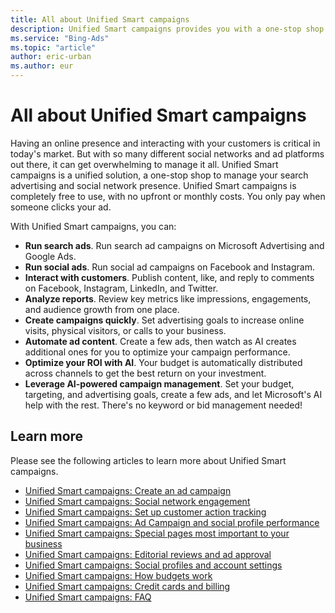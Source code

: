 ```yaml
---
title: All about Unified Smart campaigns
description: Unified Smart campaigns provides you with a one-stop shop to manage your social network presence and search and social marketing.
ms.service: "Bing-Ads"
ms.topic: "article"
author: eric-urban
ms.author: eur
---
```


# All about Unified Smart campaigns

Having an online presence and interacting with your customers is critical in today's market. But with so many different social networks and ad platforms out there, it can get overwhelming to manage it all. Unified Smart campaigns is a unified solution, a one-stop shop to manage your search advertising and social network presence. Unified Smart campaigns is completely free to use, with no upfront or monthly costs. You only pay when someone clicks your ad.

With Unified Smart campaigns, you can:

- **Run search ads**. Run search ad campaigns on Microsoft Advertising and Google Ads.
- **Run social ads**. Run social ad campaigns on Facebook and Instagram.
- **Interact with customers**. Publish content, like, and reply to comments on Facebook, Instagram, LinkedIn, and Twitter.
- **Analyze reports**. Review key metrics like impressions, engagements, and audience growth from one place.
- **Create campaigns quickly**. Set advertising goals to increase online visits, physical visitors, or calls to your business.
- **Automate ad content**. Create a few ads, then watch as AI creates additional ones for you to optimize your campaign performance.
- **Optimize your ROI with AI**. Your budget is automatically distributed across channels to get the best return on your investment.
- **Leverage AI-powered campaign management**. Set your budget, targeting, and advertising goals, create a few ads, and let Microsoft's AI help with the rest. There's no keyword or bid management needed!

## Learn more

Please see the following articles to learn more about Unified Smart campaigns.

- [Unified Smart campaigns: Create an ad campaign](./hlp_DMC_PROC_CampaignCreation.md)
- [Unified Smart campaigns: Social network engagement](./hlp_DMC_PROC_CreatePublishPosts.md)
- [Unified Smart campaigns: Set up customer action tracking](./hlp_DMC_CONC_CAT_Intro.md)
- [Unified Smart campaigns: Ad Campaign and social profile performance](./hlp_DMC_CONC_CampaignPerformance.md)
- [Unified Smart campaigns: Special pages most important to your business](./hlp_DMC_CONC_CAT_SpecialPages.md)
- [Unified Smart campaigns: Editorial reviews and ad approval](./hlp_DMC_CONC_UnderstandDisapprovedAds.md)
- [Unified Smart campaigns: Social profiles and account settings](./hlp_DMC_CONC_AccountSettings.md)
- [Unified Smart campaigns: How budgets work](./hlp_DMC_CONC_Budgets.md)
- [Unified Smart campaigns: Credit cards and billing](./hlp_DMC_CONC_CreditCardTroubleshoot.md)
- [Unified Smart campaigns: FAQ](./hlp_DMC_CONC_FAQ.md)


